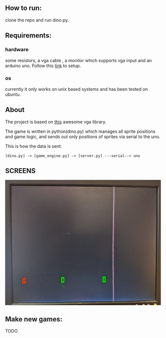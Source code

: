 How to run:
-------
clone the repo and run dino.py.

Requirements:
-------------
### hardware
some resistors, a vga cable , a monitor
which supports vga input and an arduino
uno. Follow this [link](https://github.com/smaffer/vgax) to setup.
### os
currently it only works on unix based systems and has been tested on ubuntu.

About
-----
The project is based on [this](https://github.com/smaffer/vgax) awesome vga library.

The game is written in python(dino.py) which manages all sprite positions and game logic, and sends out only positions of sprites via serial to the uno.

This is how the data is sent:

    [dino.py] -> [game_engine.py] -> [server.py] ---serial--> uno

SCREENS
-------

![pic](./pics/vga_test.jpg)

Make new games:
---------------
TODO

